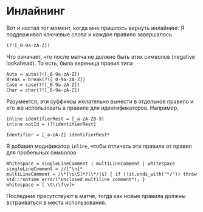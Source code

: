 # Инлайнинг

Вот и настал тот момент, когда мне пришлось вернуть инлайнинг. Я поддерживал ключевые слова и каждое правило завершалось
```
(?![_0-9a-zA-Z])
```
Что означает, что после матча не должно быть этих символов (negative lookahead). То есть, была вереница правил типа
```
Auto = auto(?![_0-9a-zA-Z])
Break = break(?![_0-9a-zA-Z])
Case = case(?![_0-9a-zA-Z])
Char = char(?![_0-9a-zA-Z])
```

Разумеется, эти суффиксы желательно вынести в отдельное правило и его же использовать в правиле для идентификаторов.
Например,
```
inline identifierRest = [_a-zA-Z0-9]
inline notId = (?!identifierRest)

Identifier = [_a-zA-Z] identifierRest*
```
Я добавил модификатор `inline`, чтобы отличать эти правила от правил для пробельных символов
```
Whitespace = singleLineComment | multiLineComment | whitespace
singleLineComment = //[^\n]*
multiLineComment = /\*[\s\S]*?(\*/|$) { if (!it.ends_with("*/")) throw std::runtime_error("Unclosed multiline comment"); }
whitespace = [ \t\r\f\v]+
```
Последние присутствуют в матче, тогда как новые правила должны встраиваться в места использования.

